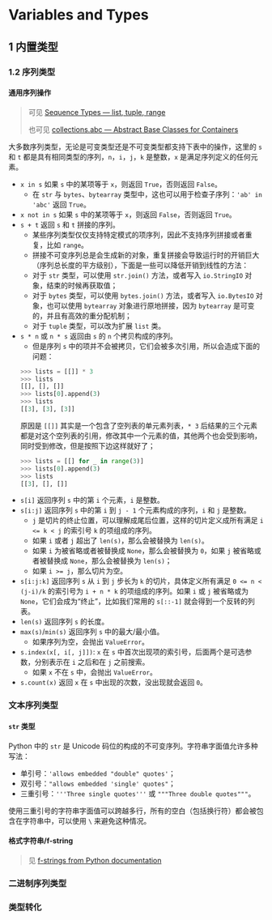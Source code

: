 # Variables and Types

## 1 内置类型

### 1.2 序列类型

#### 通用序列操作

> 可见 [Sequence Types — list, tuple, range](https://docs.python.org/3/library/stdtypes.html#sequence-types-list-tuple-range)
>
> 也可见 [collections.abc — Abstract Base Classes for Containers](https://docs.python.org/zh-cn/3/library/collections.abc.html#collections.abc.Sequence)

大多数序列类型，无论是可变类型还是不可变类型都支持下表中的操作，这里的 `s` 和 `t` 都是具有相同类型的序列，`n`，`i`，`j`，`k` 是整数，`x` 是满足序列定义的任何元素。

- `x in s` 如果 `s` 中的某项等于 `x`，则返回 `True`，否则返回 `False`。
    - 在 `str` 与 `bytes`、`bytearray` 类型中，这也可以用于检查子序列：`'ab' in 'abc'` 返回 `True`。
- `x not in s` 如果 `s` 中的某项等于 `x`，则返回 `False`，否则返回 `True`。
- `s + t` 返回 `s` 和 `t` 拼接的序列。
    - 某些序列类型仅仅支持特定模式的项序列，因此不支持序列拼接或者重复，比如 `range`。
    - 拼接不可变序列总是会生成新的对象，重复拼接会导致运行时的开销巨大（序列总长度的平方级别），下面是一些可以降低开销到线性的方法：
    - 对于 `str` 类型，可以使用 `str.join()` 方法，或者写入 `io.StringIO` 对象，结束的时候再获取值；
    - 对于 `bytes` 类型，可以使用 `bytes.join()` 方法，或者写入 `io.BytesIO` 对象，也可以使用 `bytearray` 对象进行原地拼接，因为 `bytearray` 是可变的，并且有高效的重分配机制；
    - 对于 `tuple` 类型，可以改为扩展 `list` 类。
- `s * n` 或 `n * s` 返回由 `s` 的 `n` 个拷贝构成的序列。
    - 但是序列 `s` 中的项并不会被拷贝，它们会被多次引用，所以会造成下面的问题：
    ```python
    >>> lists = [[]] * 3
    >>> lists
    [[], [], []]
    >>> lists[0].append(3)
    >>> lists
    [[3], [3], [3]]
    ```
    原因是 `[[]]` 其实是一个包含了空列表的单元素列表，`* 3` 后结果的三个元素都是对这个空列表的引用，修改其中一个元素的值，其他两个也会受到影响，同时受到修改，但是按照下边这样就好了；
    ```python
    >>> lists = [[] for _ in range(3)]
    >>> lists[0].append(3)
    >>> lists
    [[3], [], []]
    ```
- `s[i]` 返回序列 `s` 中的第 `i` 个元素，`i` 是整数。
- `s[i:j]` 返回序列 `s` 中的第 `i` 到 `j - 1` 个元素构成的序列，`i` 和 `j` 是整数。
    - `j` 是切片的终止位置，可以理解成尾后位置，这样的切片定义成所有满足 `i <= k < j` 的索引号 `k` 的项组成的序列。
    - 如果 `i` 或者 `j` 超出了 `len(s)`，那么会被替换为 `len(s)`。
    - 如果 `i` 为被省略或者被替换成 `None`，那么会被替换为 `0`，如果 `j` 被省略或者被替换成 `None`，那么会被替换为 `len(s)`；
    - 如果 `i >= j`，那么切片为空。
- `s[i:j:k]` 返回序列 `s` 从 `i` 到 `j` 步长为 `k` 的切片，具体定义所有满足 `0 <= n < (j-i)/k` 的索引号为 `i + n * k` 的项组成的序列。如果 `i` 或 `j` 被省略或为 `None`，它们会成为“终止”，比如我们常用的 `s[::-1]` 就会得到一个反转的列表。
- `len(s)` 返回序列 `s` 的长度。
- `max(s)`/`min(s)` 返回序列 `s` 中的最大/最小值。
    - 如果序列为空，会抛出 `ValueError`。
- `s.index(x[, i[, j]])`: `x` 在 `s` 中首次出现项的索引号，后面两个是可选参数，分别表示在 `i` 之后和在 `j` 之前搜索。
    - 如果 `x` 不在 `s` 中，会抛出 `ValueError`。
- `s.count(x)` 返回 `x` 在 `s` 中出现的次数，没出现就会返回 `0`。


### 文本序列类型

#### `str` 类型

Python 中的 `str` 是 Unicode 码位的构成的不可变序列。字符串字面值允许多种写法：

- 单引号：`'allows embedded "double" quotes'`；
- 双引号：`"allows embedded 'single' quotes"`；
- 三重引号：`'''Three single quotes'''` 或 `"""Three double quotes"""`。

使用三重引号的字符串字面值可以跨越多行，所有的空白（包括换行符）都会被包含在字符串中，可以使用 `\` 来避免这种情况。

#### 格式字符串/f-string

> 见 [f-strings from Python documentation](https://docs.python.org/3.11/reference/lexical_analysis.html#formatted-string-literals)


### 二进制序列类型



### 类型转化

<!--  -->